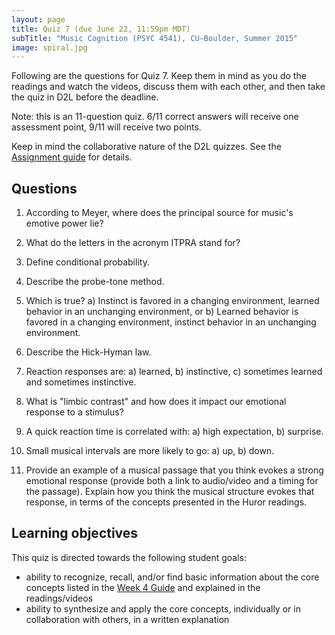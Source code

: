 ```yaml
---
layout: page
title: Quiz 7 (due June 22, 11:59pm MDT)
subTitle: "Music Cognition (PSYC 4541), CU–Boulder, Summer 2015"
image: spiral.jpg
---
```


Following are the questions for Quiz 7. Keep them in mind as you do the readings and watch the videos, discuss them with each other, and then take the quiz in D2L before the deadline.

Note: this is an 11-question quiz. 6/11 correct answers will receive one assessment point, 9/11 will receive two points.

Keep in mind the collaborative nature of the D2L quizzes. See the [Assignment guide](/assessments/) for details.

## Questions

1. According to Meyer, where does the principal source for music's emotive power lie?

2. What do the letters in the acronym ITPRA stand for?

3. Define conditional probability.

4. Describe the probe-tone method.

5. Which is true? a) Instinct is favored in a changing environment, learned behavior in an unchanging environment, or b) Learned behavior is favored in a changing environment, instinct behavior in an unchanging environment.

6. Describe the Hick-Hyman law.

7. Reaction responses are: a) learned, b) instinctive, c) sometimes learned and sometimes instinctive.

8. What is "limbic contrast" and how does it impact our emotional response to a stimulus?

9. A quick reaction time is correlated with: a) high expectation, b) surprise.

10. Small musical intervals are more likely to go: a) up, b) down.

11. Provide an example of a musical passage that you think evokes a strong emotional response (provide both a link to audio/video and a timing for the passage). Explain how you think the musical structure evokes that response, in terms of the concepts presented in the Huror readings.

## Learning objectives

This quiz is directed towards the following student goals:

- ability to recognize, recall, and/or find basic information about the core concepts listed in the [Week 4 Guide](/week4/) and explained in the readings/videos  
- ability to synthesize and apply the core concepts, individually or in collaboration with others, in a written explanation  